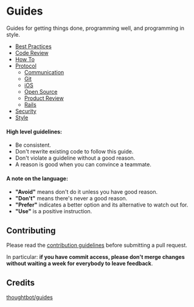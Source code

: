 # Guides

Guides for getting things done, programming well, and programming in style.

* [Best Practices](./best-practices)
* [Code Review](./code-review)
* [How To](./how-to)
* [Protocol](./protocol)
  * [Communication](./protocol/communication)
  * [Git](./protocol/git)
  * [iOS](./protocol/ios)
  * [Open Source](./protocol/open-source)
  * [Product Review](./protocol/product-review)
  * [Rails](./protocol/rails)
* [Security](./security)
* [Style](./style)

#### High level guidelines:

* Be consistent.
* Don't rewrite existing code to follow this guide.
* Don't violate a guideline without a good reason.
* A reason is good when you can convince a teammate.

#### A note on the language:

* **"Avoid"** means don't do it unless you have good reason.
* **"Don't"** means there's never a good reason.
* **"Prefer"** indicates a better option and its alternative to watch out for.
* **"Use"** is a positive instruction.

## Contributing

Please read the [contribution guidelines] before submitting a pull request.

In particular: **if you have commit access, please don't merge changes without waiting a week for everybody to leave feedback**.

[contribution guidelines]: /CONTRIBUTING.md

## Credits

[thoughtbot/guides](https://github.com/thoughtbot/guides)
